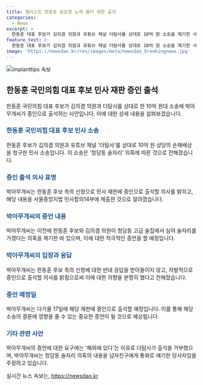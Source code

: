 ```yaml
---
title: 첼리스트 한동훈 윤도현 노래 불러 재판 출석
categories:
  - News
excerpt: >
  한동훈 대표 후보가 김의겸 의원과 유튜브 채널 더탐사를 상대로 10억 원 소송을 제기한 사건에서 박아무개씨가 증인으로 출석할 예정이다. 이에 대한 의향서를 제출했으며, 이 소송은 청담동 술자리 의혹을 놓고 벌어진 것으로 전해졌다. 이에 대해 첼리스트 박씨는 출석 의사를 밝혀 17일 재판에 출석할 예정이며, 더탐사는 출석을 거부한 바 있다. 해당 의혹은 박씨가 통화 내용을 근거로 제기했으며, 이에 대한 경찰의 조사가 진행 중이다.
feature_text: >
  한동훈 대표 후보가 김의겸 의원과 유튜브 채널 더탐사를 상대로 10억 원 소송을 제기한 사건에서 박아무개씨가 증인으로 출석할 예정이다. 이에 대한 의향서를 제출했으며, 이 소송은 청담동 술자리 의혹을 놓고 벌어진 것으로 전해졌다. 이에 대해 첼리스트 박씨는 출석 의사를 밝혀 17일 재판에 출석할 예정이며, 더탐사는 출석을 거부한 바 있다. 해당 의혹은 박씨가 통화 내용을 근거로 제기했으며, 이에 대한 경찰의 조사가 진행 중이다.
image: 'https://newsdao.kr/res/images/meta/newsdao_breakingnews.jpg'
---
```


<p><img src="https://newsdao.kr/res/images/meta/newsdao_breakingnews.jpg" alt="implanttips 속보" /></p>

<h2 data-ke-size="size26">한동훈 국민의힘 대표 후보 민사 재판 증인 출석</h2>

<p data-ke-size="size16">한동훈 국민의힘 대표 후보가 김의겸 의원과 더탐사를 상대로 한 10억 원대 소송에 박아무개씨가 증인으로 출석하는 사안입니다. 이에 대한 상세 내용을 살펴보겠습니다.</p>

<h3><b><span style="color: #1a5490;">한동훈 국민의힘 대표 후보 민사 소송</span></b></h3>

<p data-ke-size="size16">한동훈 후보가 김의겸 의원과 유튜브 채널 '더탐사'를 상대로 10억 원 상당의 손해배상을 청구한 민사 소송입니다. 이 소송은 '청담동 술자리' 의혹에 따른 것으로 전해졌습니다.</p>

<h3><b><span style="color: #1a5490;">증인 출석 의사 표명</span></b></h3>

<p data-ke-size="size16">박아무개씨는 한동훈 후보 측의 신청으로 민사 재판에 증인으로 출석할 의사를 밝히고, 해당 내용을 서울중앙지법 민사합의14부에 제출한 것으로 알려졌습니다.</p>

<h3><b><span style="color: #1a5490;">박아무개씨의 증언 내용</span></b></h3>

<p data-ke-size="size16">박아무개씨는 이전에 한동훈 후보와 김의겸 의원이 청담동 고급 술집에서 심야 술자리를 가졌다는 의혹을 제기한 바 있으며, 이에 대한 적극적인 증언을 할 예정입니다.</p>

<h3><b><span style="color: #1a5490;">박아무개씨의 입장과 응답</span></b></h3>

<p data-ke-size="size16">박아무개씨는 한동훈 후보 측의 신청에 대한 반대 응답을 받아들이지 않고, 자발적으로 증인으로 출석할 의사를 밝힘으로써 이에 대한 의향을 분명히 했다고 전해졌습니다.</p>

<h3><b><span style="color: #1a5490;">증언 예정일</span></b></h3>

<p data-ke-size="size16">박아무개씨는 다가올 17일에 해당 재판에 증인으로 출석할 예정입니다. 이를 통해 해당 소송의 결론에 영향을 줄 수 있는 중요한 증언이 될 것으로 예상됩니다.</p>

<h3><b><span style="color: #1a5490;">기타 관련 사안</span></b></h3>

<p data-ke-size="size16">박아무개씨의 증언에 대한 요구에는 '해외에 있다'는 이유로 더탐사가 출석을 거부했으며, 박아무개씨는 청담동 술자리 의혹의 내용을 남자친구에게 통화로 얘기한 당사자임을 주장하고 있습니다.</p>
실시간 뉴스 속보는, <a href="https://newsdao.kr" rel="dofollow">https://newsdao.kr</a>



